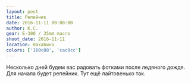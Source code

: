 ```yaml
---
layout: post
title: Репейник
date: 2016-11-11 00:00:00
author: К.С.
gear: E-300 / 35mm macro
shoot_date: 2016-11-11
location: Нахабино
colors: ['160c08', 'cac9cc']
---
```


Несколько дней будем вас радовать фотками после ледяного дождя. Для начала будет репейник. Тут ещё лайтовенько так.
